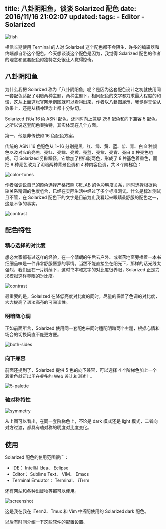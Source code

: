 title: 八卦阴阳鱼，谈谈 Solarized 配色
date: 2016/11/16 21:02:07
updated: 
tags:
    - Editor
    - Solarized
---

![fish](http://ethanschoonover.com/solarized/img/solarized-yinyang.png)

相信长期使用 Terminal 的人对 Solarized 这个配色都不会陌生，许多的编辑器和终端都自带这个配色。今天想谈谈这个配色是因为，我觉得 Solarized 配色的作者的理念和这套配色的独特之处很让人觉得惊奇。

<!--more-->

## 八卦阴阳鱼

为什么我把 Solarized 称为「八卦阴阳鱼」呢？是因为这套配色设计之初就使用同一套配色适配了明暗两种主题，两种主题下，相同配色的文字都力求最大程度的和谐，这从上面这张官网示例图就可以看得出来，作者以八卦图展示，我觉得无论从效果上，还是从精神理念上都十分贴切。

Solarized 作为 16 色 ASNI 配色，还同时向上兼容 256 配色和向下兼容 5 配色。之所以说这套配色很独特，其实体现在几个方面。

第一，他是非传统的 16 色配色方案。

传统的 ASNI 16 色配色从 1~16 分别是黑、红、绿、黄、蓝、紫、青、白 8 种颜色以及对应的亮黑、亮红、亮绿、亮黄、亮蓝、亮紫、亮青、亮白 8 种亮色组成。可 Solarized 另辟蹊径，它增加了橙和靛两色，形成了 8 种基色着重色，而把 8 种亮色改为了明暗两种背景色调和 4 种内容色调，共 8 个阶梯色：

![color-tones](http://ethanschoonover.com/solarized/img/solarized-palette.png)

作者强调说自己的颜色选择严格按照 CIELAB 的色彩明度关系，同时选择根据色轮关系精调的色度组合，已经在实际生活中经过了多个标准测试。什么是标准测试且不管，在 Solarized 配色下的文字是目前为止我看起来眼睛最舒服的配色之一，这是不争的事实。

![contrast](http://ethanschoonover.com/solarized/img/solarized-vim.png)

## 配色特性

### 精心选择的对比度

想必大家都有过这样的经验，在一个晴朗的午后去户外、或者落地窗旁捧着一本书细细品味是一件非常舒服惬意的事情。当然不能直接坐在阳光下，那样的话光线太强烈，我们坐在一片树荫下，这时书本和文字的对比度很养眼，Solarized 正是力求模拟这样养眼的对比度。

![contrast](http://ethanschoonover.com/solarized/img/solarized-selcon.png)

最重要的是，Solarized 在降低亮度对比度的同时，尽量的保留了色调的对比度，大大提高了语法高亮的可阅读性。

### 明暗随心调

正如前面所言，Solarized 使用同一套配色来同时适配明暗两个主题，根据心情和场合的切换简直不能更方便。

![both-sides](http://ethanschoonover.com/solarized/img/solarized-dualmode.png)

### 向下兼容

前面还提到了，Solarized 提供 5 色的向下兼容，可以选择 4 个阶梯色加上一个着重色就可以用在很多的 Web 设计和测试上。

![5-palette](http://ethanschoonover.com/solarized/img/solarized-165.png)

### 轴对称特性

![symmetry](http://ethanschoonover.com/solarized/img/solarized-sym.png)

从上图可以看出，在同一套阶梯色上，不论是 dark 模式还是 light 模式，二者向对方过渡，都具有轴对称的明度对比度变化。

## 使用

Solarized 配色的使用范围很广：

- IDE： IntelliJ Idea、 Eclipse
- Editor： Sublime Text、 VIM、 Emacs
- Terminal Emulator： Terminal、 iTerm

还有网站和各种出版物等都可以使用。

![screenshot](http://7xin49.com1.z0.glb.clouddn.com/mac_qrsync/5fbcd923003434962c387ad1b43a6939.png-960.jpg)

这是我在我在 iTerm2、Tmux 和 Vim 中搭配使用的 Solarized dark 配色。

以后有时间介绍一下这些软件的配置设置。